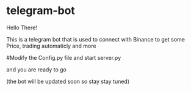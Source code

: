 # telegram-bot

Hello There!

This is a telegram bot that is used to connect with Binance to get some Price, trading automaticly and more 

#Modify the Config.py file and start server.py 

and you are ready to go 

(the bot will be updated soon so stay stay tuned) 
